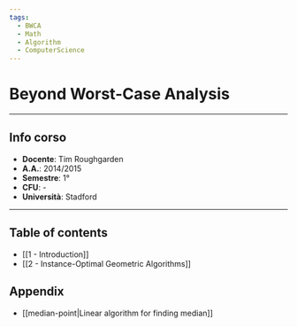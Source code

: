 ```yaml
---
tags:
  - BWCA
  - Math
  - Algorithm
  - ComputerScience
---
```

# Beyond Worst-Case Analysis 
----------------------
## Info corso
- **Docente**: Tim Roughgarden
- **A.A.**: 2014/2015
- **Semestre**: 1°
- **CFU**: -
- **Università**: Stadford

-------------------
## Table of contents
- [[1 - Introduction]]
- [[2 - Instance-Optimal Geometric Algorithms]]


## Appendix
- [[median-point|Linear algorithm for finding median]]